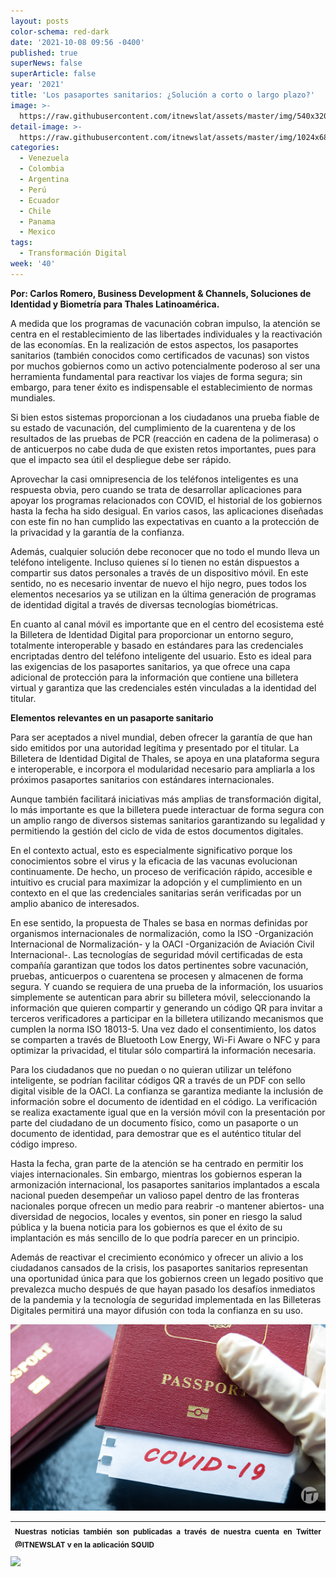 ```yaml
---
layout: posts
color-schema: red-dark
date: '2021-10-08 09:56 -0400'
published: true
superNews: false
superArticle: false
year: '2021'
title: 'Los pasaportes sanitarios: ¿Solución a corto o largo plazo?'
image: >-
  https://raw.githubusercontent.com/itnewslat/assets/master/img/540x320/Pasaporte-Sanitario-p.jpg
detail-image: >-
  https://raw.githubusercontent.com/itnewslat/assets/master/img/1024x680/Pasaporte-Sanitario-g.jpg
categories:
  - Venezuela
  - Colombia
  - Argentina
  - Perú
  - Ecuador
  - Chile
  - Panama
  - Mexico
tags:
  - Transformación Digital
week: '40'
---
```

**Por: Carlos Romero, Business Development & Channels, Soluciones de Identidad y Biometría para Thales Latinoamérica.**

A medida que los programas de vacunación cobran impulso, la atención se centra en el restablecimiento de las libertades individuales y la reactivación de las economías. En la realización de estos aspectos, los pasaportes sanitarios (también conocidos como certificados de vacunas) son vistos por muchos gobiernos como un activo potencialmente poderoso al ser una herramienta fundamental para reactivar los viajes de forma segura; sin embargo, para tener éxito es indispensable el establecimiento de normas mundiales.

Si bien estos sistemas proporcionan a los ciudadanos una prueba fiable de su estado de vacunación, del cumplimiento de la cuarentena y de los resultados de las pruebas de PCR (reacción en cadena de la polimerasa) o de anticuerpos no cabe duda de que existen retos importantes, pues para que el impacto sea útil el despliegue debe ser rápido. 

Aprovechar la casi omnipresencia de los teléfonos inteligentes es una respuesta obvia, pero cuando se trata de desarrollar aplicaciones para apoyar los programas relacionados con COVID, el historial de los gobiernos hasta la fecha ha sido desigual. En varios casos, las aplicaciones diseñadas con este fin no han cumplido las expectativas en cuanto a la protección de la privacidad y la garantía de la confianza. 

Además, cualquier solución debe reconocer que no todo el mundo lleva un teléfono inteligente. Incluso quienes sí lo tienen no están dispuestos a compartir sus datos personales a través de un dispositivo móvil. En este sentido, no es necesario inventar de nuevo el hijo negro, pues todos los elementos necesarios ya se utilizan en la última generación de programas de identidad digital a través de diversas tecnologías biométricas.

En cuanto al canal móvil es importante que en el centro del ecosistema esté la Billetera de Identidad Digital para proporcionar un entorno seguro, totalmente interoperable y basado en estándares para las credenciales encriptadas dentro del teléfono inteligente del usuario. Esto es ideal para las exigencias de los pasaportes sanitarios, ya que ofrece una capa adicional de protección para la información que contiene una billetera virtual y garantiza que las credenciales estén vinculadas a la identidad del titular.

**Elementos relevantes en un pasaporte sanitario**

Para ser aceptados a nivel mundial, deben ofrecer la garantía de que han sido emitidos por una autoridad legítima y presentado por el titular. La Billetera de Identidad Digital de Thales, se apoya en una plataforma segura e interoperable, e incorpora el modularidad necesario para ampliarla a los próximos pasaportes sanitarios con estándares internacionales.

Aunque también facilitará iniciativas más amplias de transformación digital, lo más importante es que la billetera puede interactuar de forma segura con un amplio rango de diversos sistemas sanitarios garantizando su legalidad y permitiendo la gestión del ciclo de vida de estos documentos digitales. 

En el contexto actual, esto es especialmente significativo porque los conocimientos sobre el virus y la eficacia de las vacunas evolucionan continuamente. De hecho, un proceso de verificación rápido, accesible e intuitivo es crucial para maximizar la adopción y el cumplimiento en un contexto en el que las credenciales sanitarias serán verificadas por un amplio abanico de interesados.

En ese sentido, la propuesta de Thales se basa en normas definidas por organismos internacionales de normalización, como la ISO -Organización Internacional de Normalización- y la OACI -Organización de Aviación Civil Internacional-. Las tecnologías de seguridad móvil certificadas de esta compañía garantizan que todos los datos pertinentes sobre vacunación, pruebas, anticuerpos o cuarentena se procesen y almacenen de forma segura.
Y cuando se requiera de una prueba de la información, los usuarios simplemente se autentican para abrir su billetera móvil, seleccionando la información que quieren compartir y generando un código QR para invitar a terceros verificadores a participar en la billetera utilizando mecanismos que cumplen la norma ISO 18013-5. Una vez dado el consentimiento, los datos se comparten a través de Bluetooth Low Energy, Wi-Fi Aware o NFC y para optimizar la privacidad, el titular sólo compartirá la información necesaria.

Para los ciudadanos que no puedan o no quieran utilizar un teléfono inteligente, se podrían facilitar códigos QR a través de un PDF con sello digital visible de la OACI. La confianza se garantiza mediante la inclusión de información sobre el documento de identidad en el código. La verificación se realiza exactamente igual que en la versión móvil con la presentación por parte del ciudadano de un documento físico, como un pasaporte o un documento de identidad, para demostrar que es el auténtico titular del código impreso.

Hasta la fecha, gran parte de la atención se ha centrado en permitir los viajes internacionales. Sin embargo, mientras los gobiernos esperan la armonización internacional, los pasaportes sanitarios implantados a escala nacional pueden desempeñar un valioso papel dentro de las fronteras nacionales porque ofrecen un medio para reabrir -o mantener abiertos- una diversidad de negocios, locales y eventos, sin poner en riesgo la salud pública y la buena noticia para los gobiernos es que el éxito de su implantación es más sencillo de lo que podría parecer en un principio.

Además de reactivar el crecimiento económico y ofrecer un alivio a los ciudadanos cansados de la crisis, los pasaportes sanitarios representan una oportunidad única para que los gobiernos creen un legado positivo que prevalezca mucho después de que hayan pasado los desafíos inmediatos de la pandemia y la tecnología de seguridad implementada en las Billeteras Digitales permitirá una mayor difusión con toda la confianza en su uso. 

![](https://raw.githubusercontent.com/itnewslat/assets/master/img/540x320/Pasaporte-Sanitario-p.jpg)

<table style="height: 42px;" width="569">
<tbody>
<tr>
<td style="text-align: justify;"><sub><strong>Nuestras noticias también son publicadas a través de nuestra cuenta en Twitter <a href="https://twitter.com/itnewslat?lang=es">@ITNEWSLAT</a> y en la aplicación <a href="https://squidapp.co/en/">SQUID</a></strong></sub></td>
</tr>
</tbody>
</table>

<img src="https://tracker.metricool.com/c3po.jpg?hash=56f88a41e39ab42c063cc51676587a04"/>
